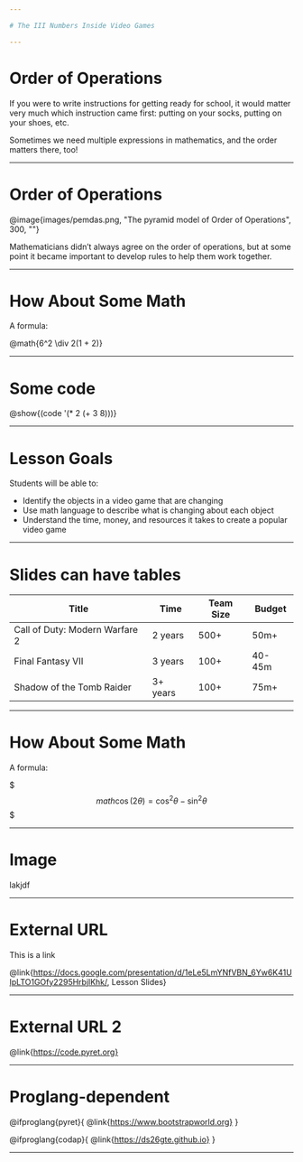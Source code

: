```yaml
---

# The III Numbers Inside Video Games

---
```


# Order of Operations

If you were to write instructions for getting ready for school, it would matter very much which instruction came first: putting on your socks, putting on your shoes, etc. 

Sometimes we need multiple expressions in mathematics, and the order matters there, too!

---

# Order of Operations

@image{images/pemdas.png, "The pyramid model of Order of Operations", 300, ""}

Mathematicians didn’t always agree on the order of operations, but at some point it became important to develop rules to help them work together.

---

# How About Some Math

A formula:

@math{6^2 \div 2(1 + 2)}

---

# Some code

@show{(code '(* 2 (+ 3 8)))}

---

# Lesson Goals

Students will be able to:

- Identify the objects in a video game that are changing
- Use math language to describe what is changing about each object
- Understand the time, money, and resources it takes to create a popular video game

---

# Slides can have tables


Title | Time | Team Size | Budget
------|------|-----------|-------
Call of Duty: Modern Warfare 2 | 2 years | 500+ | 50m+
Final Fantasy VII | 3 years | 100+ | 40-45m
Shadow of the Tomb Raider | 3+ years | 100+ | 75m+

---

# How About Some Math

A formula:

$$$ math
\cos (2\theta) = \cos^2 \theta - \sin^2 \theta
$$$

---

# Image

lakjdf

---

# External URL

This is a link

@link{https://docs.google.com/presentation/d/1eLe5LmYNfVBN_6Yw6K41UIpLTO1GOfy2295HrbjlKhk/, Lesson Slides}

---

# External URL 2

@link{https://code.pyret.org}

---

# Proglang-dependent

@ifproglang{pyret}{
@link{https://www.bootstrapworld.org}
}

@ifproglang{codap}{
@link{https://ds26gte.github.io}
}

---
